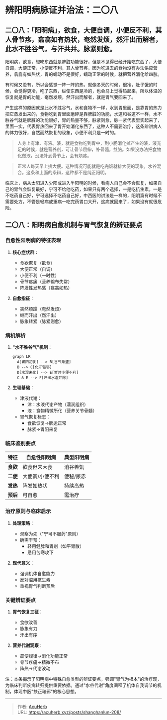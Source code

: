 # 辨阳明病脉证并治法：二〇八


## 二〇八：「阳明病」，欲食，大便自调，小便反不利，其人骨节疼，翕翕如有热状，奄然发烦，然汗出而解者，此水不胜谷气，与汗共并。脉紧则愈。

<!--more-->

阳明病，欲食，想吃东西就是脾脏功能很好，但是不见得已经开始吃东西了，大便自调，大便正常，小便反不利，其人骨节疼，因为吃进去的食物没有办法供应营养，翕翕有如热状，胃的蠕动不是很好，蠕动正常的时候，就把营养消化给四肢。

有时候又没有，所以会感觉一阵一阵的热，就像冬天的时候，很冷，肚子饿的时候，会觉得更冷，吃了东西，纵使东西是冷的，也会马上觉得热起来，所以体温的恢复就是胃的功能，奄然发烦，然汗出而解者，就是胃气要回来了。

产生这样的原因就是此水不胜谷气，水和食物不一样，水到胃里面，是靠胃的热力把它蒸发出来的，食物吃到胃里面磨碎是靠脾脏的功能，水道和谷道不一样，水不胜谷气就是脾脏的功能很好，胃的热量不够，脉紧则愈，脉一紧代表里实起来了，里面一实，代表胃热回来了胃开始消化东西了，这种人不需要治疗，这条辨讲病人的体力很好，自然而然恢复的现象，小便不利只是一时的。

> 人身上有津、有液。液，就是食物吃到胃中，到小肠消化掉产生的液，液充足的时候，就是营养剂，可让骨节屈伸，补骨髓，益脑。如果没办法把食物化做液，没法补到骨节上，会有烦疼。

> 正常人每天早上排大便。这种情况可能就是吃完饭就排大便的现象，水谷混合。这条和上面的条辩，这种都不是纯正阳明。

临床上，病从太阳进入少阳或进入半阳明的时候，看病人自己会不会恢复，如果自己的胃气会恢复最好，宁可不给他吃药，如果只有两个选择，一是吃抗生素，一是不吃药自己好，宁可选择不吃药自己好，中西医的讲法是一样的，阳明篇有时候不需要处方，不管是轻病或重病一吃完药胃口大开，这病就回来了，如果没有就很危险。
## 二〇八：阳明病自愈机制与胃气恢复的辨证要点

### 自愈性阳明病的特征表现
1. **核心症状群**：
   - 食欲恢复（欲食）
   - 大便正常（自调）
   - 小便不利（一时性）
   - 骨节疼痛（营养输布失常）
   - 阵发性发热感（翕翕如热）

2. **自愈指征**：
   - 突然烦躁（奄然发烦）
   - 继而汗出（然汗出）
   - 脉象转紧（脉紧则愈）

### 病机解析
1. **"水不胜谷气"机制**：
   ```mermaid
   graph LR
     A[胃阳初复] --> B[谷气渐盛]
     B --> C[化汗驱邪]
     D[水湿未化] --> E[暂时小便不利]
     C & E --> F[汗出水湿并除]
   ```

2. **生理基础**：
   - 津液代谢：
     * 津：水液代谢产物（濡润组织）
     * 液：食物精微所化（营养关节骨髓）
   - 胃气恢复标志：
     * 食欲恢复→脾运正常
     * 脉紧→胃阳来复

### 临床鉴别要点
| 特征        | 自愈性阳明病 | 典型阳明病 |
|-------------|--------------|------------|
| **食欲**    | 欲食但未大食 | 消谷善饥   |
| **二便**    | 大便调/小便不利 | 便秘/尿赤  |
| **发热**    | 阵发如热状   | 持续高热   |
| **预后**    | 可自愈       | 需治疗     |

### 治疗原则与临床启示
1. **处理策略**：
   - 观察为先（"宁可不服药"原则）
   - 确需干预：
     * 轻用健脾和胃剂（如平胃散）
     * 忌用苦寒攻下

2. **现代意义**：
   - 强调机体自愈能力
   - 反对滥用抗生素
   - 重视胃气判断预后

### 关键辨证要点
1. **胃气恢复三征**：
   - 食欲改善
   - 脉象有力
   - 汗出有序

2. **营养代谢观察**：
   - 晨便规律→消化功能正常
   - 骨节疼痛→精微不布
   - 阵热→代谢波动

注：本条揭示了阳明病中特殊自愈类型的辨证要点，强调"胃气为根本"的治疗观，为临床判断疾病转归提供重要依据。通过"水谷代谢"角度阐释了机体自我调节的机制，体现中医"扶正祛邪"的核心思想。

---

> 作者: [AcuHerb](https://acuherb.xyz)  
> URL: https://acuherb.xyz/posts/shanghanlun-208/  

